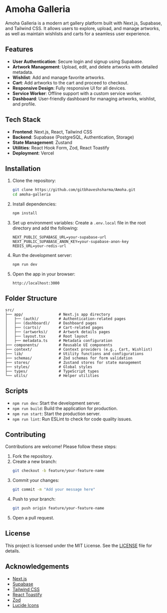 # Amoha Galleria

Amoha Galleria is a modern art gallery platform built with Next.js, Supabase, and Tailwind CSS. It allows users to explore, upload, and manage artworks, as well as maintain wishlists and carts for a seamless user experience.

## Features

- **User Authentication**: Secure login and signup using Supabase.
- **Artwork Management**: Upload, edit, and delete artworks with detailed metadata.
- **Wishlist**: Add and manage favorite artworks.
- **Cart**: Add artworks to the cart and proceed to checkout.
- **Responsive Design**: Fully responsive UI for all devices.
- **Service Worker**: Offline support with a custom service worker.
- **Dashboard**: User-friendly dashboard for managing artworks, wishlist, and profile.

## Tech Stack

- **Frontend**: Next.js, React, Tailwind CSS
- **Backend**: Supabase (PostgreSQL, Authentication, Storage)
- **State Management**: Zustand
- **Utilities**: React Hook Form, Zod, React Toastify
- **Deployment**: Vercel

## Installation

1. Clone the repository:
   ```bash
   git clone https://github.com/gitbhaveshsharma/Amoha.git
   cd amoha-galleria
   ```

2. Install dependencies:
   ```bash
   npm install
   ```

3. Set up environment variables:
   Create a `.env.local` file in the root directory and add the following:
   ```env
   NEXT_PUBLIC_SUPABASE_URL=your-supabase-url
   NEXT_PUBLIC_SUPABASE_ANON_KEY=your-supabase-anon-key
   REDIS_URL=your-redis-url
   ```

4. Run the development server:
   ```bash
   npm run dev
   ```

5. Open the app in your browser:
   ```
   http://localhost:3000
   ```

## Folder Structure

```
src/
├── app/                # Next.js app directory
│   ├── (auth)/         # Authentication-related pages
│   ├── (dashboard)/    # Dashboard pages
│   ├── (carts)/        # Cart-related pages
│   ├── (artworks)/     # Artwork details pages
│   ├── layout.tsx      # Root layout
│   ├── metadata.ts     # Metadata configuration
├── components/         # Reusable UI components
├── context/            # Context providers (e.g., Cart, Wishlist)
├── lib/                # Utility functions and configurations
├── schemas/            # Zod schemas for form validation
├── stores/             # Zustand stores for state management
├── styles/             # Global styles
├── types/              # TypeScript types
└── utils/              # Helper utilities
```

## Scripts

- `npm run dev`: Start the development server.
- `npm run build`: Build the application for production.
- `npm run start`: Start the production server.
- `npm run lint`: Run ESLint to check for code quality issues.

## Contributing

Contributions are welcome! Please follow these steps:

1. Fork the repository.
2. Create a new branch:
   ```bash
   git checkout -b feature/your-feature-name
   ```
3. Commit your changes:
   ```bash
   git commit -m "Add your message here"
   ```
4. Push to your branch:
   ```bash
   git push origin feature/your-feature-name
   ```
5. Open a pull request.

## License

This project is licensed under the MIT License. See the [LICENSE](LICENSE) file for details.

## Acknowledgements

- [Next.js](https://nextjs.org/)
- [Supabase](https://supabase.com/)
- [Tailwind CSS](https://tailwindcss.com/)
- [React Toastify](https://fkhadra.github.io/react-toastify/)
- [Zod](https://zod.dev/)
- [Lucide Icons](https://lucide.dev/)
